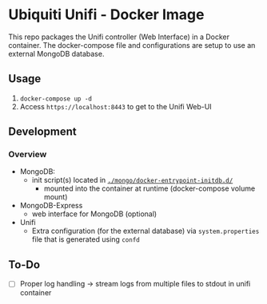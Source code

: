 # Ubiquiti Unifi - Docker Image

This repo packages the Unifi controller (Web Interface) in a Docker container.
The docker-compose file and configurations are setup to use an external MongoDB database.

## Usage

1. `docker-compose up -d`
2. Access `https://localhost:8443` to get to the Unifi Web-UI

## Development

### Overview

- MongoDB:
  - init script(s) located in [`./mongo/docker-entrypoint-initdb.d/`](./mongo/docker-entrypoint-initdb.d/)
    - mounted into the container at runtime (docker-compose volume mount)
- MongoDB-Express
  - web interface for MongoDB (optional)
- Unifi
  - Extra configuration (for the external database) via `system.properties` file that is generated using `confd`

## To-Do

- [ ] Proper log handling -> stream logs from multiple files to stdout in unifi container
